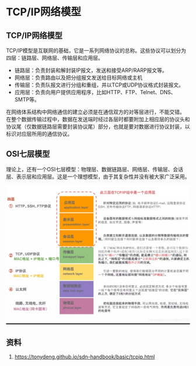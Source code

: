 # TCP/IP网络模型

## TCP/IP网络模型

TCP/IP模型是互联网的基础，它是一系列网络协议的总称。这些协议可以划分为四层：链路层、网络层、传输层和应用层。

- 链路层：负责封装和解封装IP报文，发送和接受ARP/RARP报文等。
- 网络层：负责路由以及把分组报文发送给目标网络或主机
- 传输层：负责队报文进行分组和重组，并以TCP或UDP协议格式封装报文。
- 应用层：负责向用户提供应用程序，比如HTTP、FTP、Telnet、DNS、SMTP等。

在网络体系结构中网络通信的建立必须是在通信双方的对等层进行，不能交错。 在整个数据传输过程中，数据在发送端时经过各层时都要附加上相应层的协议头和协议尾（仅数据链路层需要封装协议尾）部分，也就是要对数据进行协议封装，以标识对应层所用的通信协议。

## OSI七层模型

理论上，还有一个OSI七层模型：物理层、数据链路层、网络层、传输层、会话层、表示层和应用层。这是一个理想模型，由于其复杂性并没有被大家广泛采用。

![image-20231027192613150](.\img\image-20231027192613150.png)

## 资料

1. https://tonydeng.github.io/sdn-handbook/basic/tcpip.html